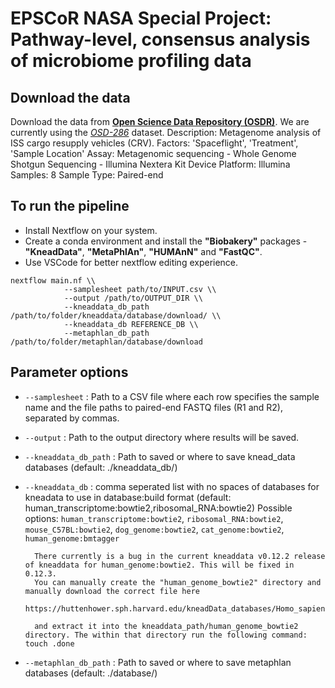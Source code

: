 # EPSCoR NASA Special Project: Pathway-level, consensus analysis of microbiome profiling data

## Download the data

Download the data from [**Open Science Data Repository (OSDR)**](https://www.nasa.gov/osdr/). We are currently using the [_OSD-286_](https://osdr.nasa.gov/bio/repo/data/studies/OSD-286) dataset.
Description: Metagenome analysis of ISS cargo resupply vehicles (CRV).
Factors: 'Spaceflight', 'Treatment', 'Sample Location'
Assay: Metagenomic sequencing - Whole Genome Shotgun Sequencing - Illumina Nextera Kit
Device Platform: Illumina
Samples: 8
Sample Type: Paired-end

## To run the pipeline

- Install Nextflow on your system.
- Create a conda environment and install the **"Biobakery"** packages - **"KneadData"**, **"MetaPhlAn"**, **"HUMAnN"** and **"FastQC"**.
- Use VSCode for better nextflow editing experience.

```
nextflow main.nf \\
            --samplesheet path/to/INPUT.csv \\
            --output /path/to/OUTPUT_DIR \\
            --kneaddata_db_path /path/to/folder/kneaddata/database/download/ \\
            --kneaddata_db REFERENCE_DB \\
            --metaphlan_db_path /path/to/folder/metaphlan/database/download
```

## Parameter options

* `--samplesheet` : Path to a CSV file where each row specifies the sample name and the file paths to paired-end FASTQ files (R1 and R2), separated by commas.

* `--output` : Path to the output directory where results will be saved.

* `--kneaddata_db_path` : Path to saved or where to save knead_data databases (default: ./kneaddata_db/)

* `--kneaddata_db` : comma seperated list with no spaces of databases for kneadata to use in database:build format  (default: human_transcriptome:bowtie2,ribosomal_RNA:bowtie2) 
    Possible options: 
        `human_transcriptome:bowtie2`, `ribosomal_RNA:bowtie2`, `mouse_C57BL:bowtie2`, `dog_genome:bowtie2`, `cat_genome:bowtie2`, `human_genome:bmtagger`

        There currently is a bug in the current kneaddata v0.12.2 release of kneaddata for human_genome:bowtie2. This will be fixed in 0.12.3.
        You can manually create the "human_genome_bowtie2" directory and manually download the correct file here 
        https://huttenhower.sph.harvard.edu/kneadData_databases/Homo_sapiens_hg39_T2T_Bowtie2_v0.1.tar.gz

        and extract it into the kneaddata_path/human_genome_bowtie2 directory. The within that directory run the following command: touch .done

* `--metaphlan_db_path` : Path to saved or where to save metaphlan databases (default: ./database/)